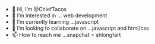 - 👋 Hi, I’m @ChiefTacos
- 👀 I’m interested in ... web development
- 🌱 I’m currently learning ...javascript
- 💞️ I’m looking to collaborate on ...javascript and html/css
- 📫 How to reach me ...snapchat = shlongfart

<!---
ChiefTacos/ChiefTacos is a ✨ special ✨ repository because its `README.md` (this file) appears on your GitHub profile.
You can click the Preview link to take a look at your changes.
--->
